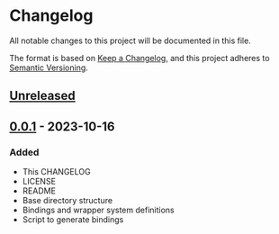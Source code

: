 # Changelog

All notable changes to this project will be documented in this file.

The format is based on [Keep a Changelog](https://keepachangelog.com/en/1.0.0/),
and this project adheres to [Semantic Versioning](https://semver.org/spec/v2.0.0.html).

## [Unreleased]

## [0.0.1] - 2023-10-16
### Added
- This CHANGELOG
- LICENSE
- README
- Base directory structure
- Bindings and wrapper system definitions
- Script to generate bindings

[unreleased]: https://github.com/aragaer/claw-llama-cpp/compare/v0.0.1...HEAD
[0.0.1]: https://github.com/aragaer/claw-llama-cpp/releases/tag/v0.0.1
